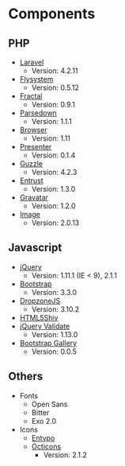 # Components

## PHP

- [Laravel](http://laravel.com)
	- Version: 4.2.11
- [Flysystem](http://flysystem.thephpleague.com/)
	- Version: 0.5.12
- [Fractal](http://fractal.thephpleague.com/)
	- Version: 0.9.1
- [Parsedown](http://parsedown.org/)
	- Version: 1.1.1
- [Browser](https://github.com/Ikimea/Browser)
	- Version: 1.11
- [Presenter](https://github.com/laracasts/Presenter)
	- Version: 0.1.4
- [Guzzle](http://guzzlephp.org/)
	- Version: 4.2.3
- [Entrust](https://github.com/Zizaco/entrust)
	- Version: 1.3.0
- [Gravatar](https://github.com/forxer/gravatar)
	- Version: 1.2.0
- [Image](http://image.intervention.io/)
	- Version: 2.0.13

## Javascript

- [jQuery](http://jquery.com/)
	- Version: 1.11.1 (IE < 9), 2.1.1
- [Bootstrap](http://getbootstrap.com)
	- Version: 3.3.0
- [DropzoneJS](http://www.dropzonejs.com/)
	- Version: 3.10.2
- [HTML5Shiv](https://code.google.com/p/html5shiv/)
- [jQuery Validate](http://jqueryvalidation.org/)
	- Version: 1.13.0
- [Bootstrap Gallery](https://github.com/iekadou/bootstrap-gallery)
	- Version: 0.0.5

## Others

- Fonts
	- Open Sans
	- Bitter
	- Exo 2.0
- Icons
	- [Entypo](http://entypo.com/)
	- [Octicons](http://octicons.github.com/)
		- Version: 2.1.2
